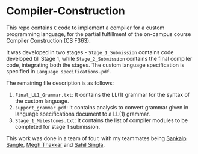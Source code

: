 # Compiler-Construction

This repo contains `C` code to implement a compiler for a custom programming language, for the partial fulfillment of the on-campus course Compiler Construction (CS F363). 

It was developed in two stages - `Stage_1_Submission` contains code developed till Stage 1, while `Stage_2_Submission` contains the final compiler code, integrating both the stages. The custom language specification is specified in `Language specifications.pdf`. 

The remaining file description is as follows:

1. `Final_LL1_Grammar.txt`: It contains the LL(1) grammar for the syntax of the custom language.
2. `support_grammar.pdf`: It contains analysis to convert grammar given in language specifications document to a LL(1) grammar.
3. `Stage_1_Milestones.txt`: It contains the list of compiler modules to be completed for stage 1 submission.

This work was done in a team of four, with my teammates being [Sankalp Sangle](https://github.com/sankalp-sangle), [Megh Thakkar](https://github.com/Megh-Thakkar) and [Sahil Singla](https://github.com/Sahil-Singla).

